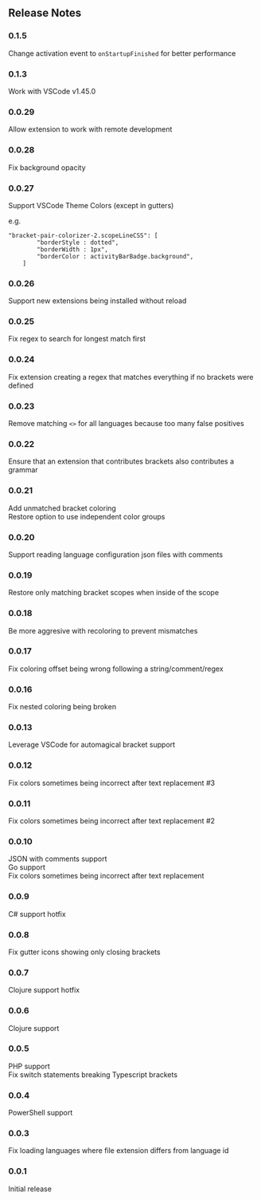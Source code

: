 ## Release Notes

### 0.1.5
Change activation event to `onStartupFinished` for better performance

### 0.1.3
Work with VSCode v1.45.0

### 0.0.29
Allow extension to work with remote development

### 0.0.28
Fix background opacity

### 0.0.27
Support VSCode Theme Colors (except in gutters)

e.g.

```
"bracket-pair-colorizer-2.scopeLineCSS": [
		"borderStyle : dotted",
		"borderWidth : 1px",
		"borderColor : activityBarBadge.background",
	]
```

### 0.0.26
Support new extensions being installed without reload

### 0.0.25
Fix regex to search for longest match first

### 0.0.24
Fix extension creating a regex that matches everything if no brackets were defined

### 0.0.23
Remove matching `<>` for all languages because too many false positives

### 0.0.22
Ensure that an extension that contributes brackets also contributes a grammar

### 0.0.21
Add unmatched bracket coloring  
Restore option to use independent color groups

### 0.0.20
Support reading language configuration json files with comments

### 0.0.19
Restore only matching bracket scopes when inside of the scope

### 0.0.18
Be more aggresive with recoloring to prevent mismatches

### 0.0.17
Fix coloring offset being wrong following a string/comment/regex

### 0.0.16
Fix nested coloring being broken

### 0.0.13
Leverage VSCode for automagical bracket support

### 0.0.12
Fix colors sometimes being incorrect after text replacement #3

### 0.0.11
Fix colors sometimes being incorrect after text replacement #2

### 0.0.10
JSON with comments support  
Go support  
Fix colors sometimes being incorrect after text replacement

### 0.0.9
C# support hotfix

### 0.0.8
Fix gutter icons showing only closing brackets

### 0.0.7
Clojure support hotfix

### 0.0.6
Clojure support

### 0.0.5
PHP support  
Fix switch statements breaking Typescript brackets

### 0.0.4
PowerShell support

### 0.0.3

Fix loading languages where file extension differs from language id

### 0.0.1

Initial release



